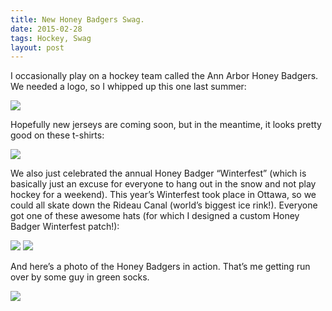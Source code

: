 ```yaml
---
title: New Honey Badgers Swag.
date: 2015-02-28
tags: Hockey, Swag
layout: post
---
```


I occasionally play on a hockey team called the Ann Arbor Honey Badgers.  We
needed a logo, so I whipped up this one last summer:

![](http://static.jenharley.com/blog/2015/new-honey-badgers-swag/honey-badgers-1.png)

Hopefully new jerseys are coming soon, but in the meantime, it looks pretty good
on these t-shirts:

![](http://static.jenharley.com/blog/2015/new-honey-badgers-swag/honey-badgers-2.png)

We also just celebrated the annual Honey Badger “Winterfest” (which is basically
just an excuse for everyone to hang out in the snow and not play hockey for a
weekend).  This year’s Winterfest took place in Ottawa, so we could all skate
down the Rideau Canal (world’s biggest ice rink!). Everyone got one of these
awesome hats (for which I designed a custom Honey Badger Winterfest patch!):

![](http://static.jenharley.com/blog/2015/new-honey-badgers-swag/honey-badgers-3.png)
![](http://static.jenharley.com/blog/2015/new-honey-badgers-swag/honey-badgers-4.png)

And here’s a photo of the Honey Badgers in action. That’s me getting run over by
some guy in green socks.

![](http://static.jenharley.com/blog/2015/new-honey-badgers-swag/honey-badgers-5.png)

